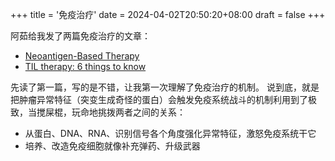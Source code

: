 +++
title = '免疫治疗'
date = 2024-04-02T20:50:20+08:00
draft = false
+++

阿茹给我发了两篇免疫治疗的文章：

- [Neoantigen-Based Therapy](https://www.ucir.org/therapies/neoantigen-based-therapy)
- [TIL therapy: 6 things to know](https://www.mdanderson.org/cancerwise/what-is-tumor-infiltrating-lymphocyte-til-therapy--6-things-to-know.h00-159460056.html)

先读了第一篇，写的是不错，让我第一次理解了免疫治疗的机制。
说到底，就是把肿瘤异常特征（突变生成奇怪的蛋白）会触发免疫系统战斗的机制利用到了极致，当搅屎棍，玩命地挑拨两者之间的关系：

- 从蛋白、DNA、RNA、识别信号各个角度强化异常特征，激怒免疫系统干它
- 培养、改造免疫细胞就像补充弹药、升级武器
